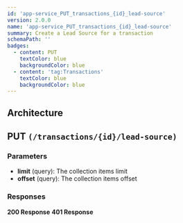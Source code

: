 ```yaml
---
id: 'app-service_PUT_transactions_{id}_lead-source'
version: 2.0.0
name: 'app-service_PUT_transactions_{id}_lead-source'
summary: Create a Lead Source for a transaction
schemaPath: ''
badges:
  - content: PUT
    textColor: blue
    backgroundColor: blue
  - content: 'tag:Transactions'
    textColor: blue
    backgroundColor: blue
---
```

## Architecture
<NodeGraph />



## PUT `(/transactions/{id}/lead-source)`

### Parameters
- **limit** (query): The collection items limit
- **offset** (query): The collection items offset




### Responses
**200 Response**
<SchemaViewer file="response-200.json" maxHeight="500" id="response-200" />
      **401 Response**
<SchemaViewer file="response-401.json" maxHeight="500" id="response-401" />

